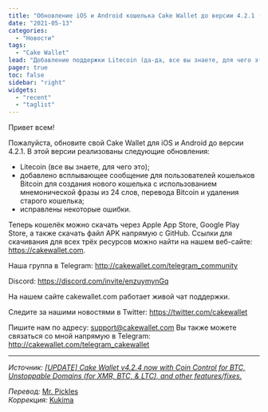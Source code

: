 ```yaml
---
title: "Обновление iOS и Android кошелька Cake Wallet до версии 4.2.1 (теперь с LITECOIN)"
date: "2021-05-13"
categories:
  - "Новости"
tags:
  - "Cake Wallet"
lead: "Добавление поддержки Litecoin (да-да, все вы знаете, для чего это)."
pager: true
toc: false
sidebar: "right"
widgets:
  - "recent"
  - "taglist"
---
```


Привет всем!

Пожалуйста, обновите свой Cake Wallet для iOS и Android до версии 4.2.1. В этой версии реализованы следующие обновления:
- Litecoin (все вы знаете, для чего это);
- добавлено всплывающее сообщение для пользователей кошельков Bitcoin для создания нового кошелька с использованием мнемонической фразы из 24 слов, перевода Bitcoin и удаления старого кошелька;
- исправлены некоторые ошибки.

Теперь кошелёк можно скачать через Apple App Store, Google Play Store, а также скачать файл APK напрямую с GitHub. Ссылки для скачивания для всех трёх ресурсов можно найти на нашем веб-сайте: https://cakewallet.com.

Наша группа в Telegram: http://cakewallet.com/telegram_community

Discord: https://discord.com/invite/enzuymynGq

На нашем сайте cakewallet.com работает живой чат поддержки.

Следите за нашими новостями в Twitter: https://twitter.com/cakewallet

Пишите нам по адресу: support@cakewallet.com
Вы также можете связаться со мной напрямую в Telegram: http://cakewallet.com/telegram_cakewallet

---

_Источник: [[UPDATE] Cake Wallet v4.2.4 now with Coin Control for BTC, Unstoppable Domains (for XMR, BTC, & LTC), and other features/fixes.](https://www.reddit.com/r/Monero/comments/osm8gw/update_cake_wallet_v424_now_with_coin_control_for/)_

_Перевод:_
[Mr. Pickles](https://t.me/v1docq47)  
_Коррекция:_
[Kukima](https://t.me/Kukima)
